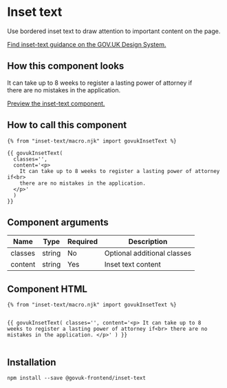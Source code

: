 

<h1 class="govuk-u-heading-36">
Inset text
</h1>

<p class="govuk-u-core-24">
  Use bordered inset text to draw attention to important content on the page.
</p>

<p class="govuk-u-copy-19">
  <a href="">Find inset-text guidance on the GOV.UK Design System.</a>
</p>

<h2 class="govuk-u-heading-24">How this component looks</h2>

<div>

<div class="govuk-c-inset-text ">
  <p>
    It can take up to 8 weeks to register a lasting power of attorney if<br>
    there are no mistakes in the application.
  </p>
</div>

</div>

<p class="govuk-u-copy-19">
<a href="http://govuk-frontend-review.herokuapp.com/components/inset-text/preview">Preview the inset-text component.
</a>
</p>

  <h2 class="govuk-u-heading-24">How to call this component</h2>

  <pre><code>{% from &quot;inset-text/macro.njk&quot; import govukInsetText %}

{{ govukInsetText(
  classes=&#39;&#39;,
  content=&#39;&lt;p&gt;
    It can take up to 8 weeks to register a lasting power of attorney if&lt;br&gt;
    there are no mistakes in the application.
  &lt;/p&gt;&#39;
  )
}}
</code></pre>

<h2 class="govuk-u-heading-24">Component arguments</h2>

<div>

<!-- TODO: Use the table macro here and pass it component argument data -->
| Name      | Type    | Required  | Description
|---        |---      |---        |---
| classes   | string  | No        | Optional additional classes
| content   | string  | Yes       | Inset text content

</div>

<h2 class="govuk-u-heading-24">Component HTML</h2>
<pre><code>{% from &quot;inset-text/macro.njk&quot; import govukInsetText %}

{{ govukInsetText(
  classes=&#39;&#39;,
  content=&#39;&lt;p&gt;
    It can take up to 8 weeks to register a lasting power of attorney if&lt;br&gt;
    there are no mistakes in the application.
  &lt;/p&gt;&#39;
  )
}}
</code></pre>

<h2 class="govuk-u-heading-24">Installation</h2>
<pre><code>npm install --save @govuk-frontend/inset-text</code></pre>


